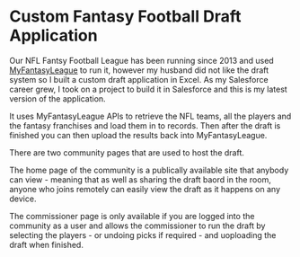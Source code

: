 # Custom Fantasy Football Draft Application

Our NFL Fantsy Football League has been running since 2013 and used [MyFantasyLeague](https://home.myfantasyleague.com/) to run it, however my husband did not like the draft system so I built a custom draft application in Excel.
As my Salesforce career grew, I took on a project to build it in Salesforce and this is my latest version of the application.

It uses MyFantasyLeague APIs to retrieve the NFL teams, all the players and the fantasy franchises and load them in to records. Then after the draft is finished you can then upload the results back into MyFantasyLeague.

There are two community pages that are used to host the draft.

The home page of the community is a publically available site that anybody can view - meaning that as well as sharing the draft baord in the room, anyone who joins remotely can easily view the draft as it happens on any device.

The commissioner page is only available if you are logged into the community as a user and allows the commissioner to run the draft by selecting the players - or undoing picks if required - and uoploading the draft when finished.